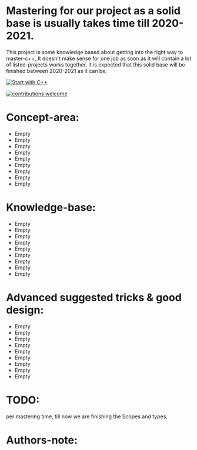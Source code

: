 # Mastering for our project as a solid base is usually takes time till 2020-2021.

This project is some knowledge based about getting into the right way to master-c++,
 It doesn't make sense for one job as soon as it will contain a lot of listed-projects works together,  It is expected that this solid base will be finished between 2020-2021 as it can be.

[![Start with C++](https://img.shields.io/badge/Start%20with-C++%3F-brightgreen.svg?style=flat-square&logo=appveyor)](https://www.learncpp.com/)

[![contributions welcome](https://img.shields.io/badge/Reference-DOCS-blue.svg?style=popout-square)](https://docs.microsoft.com/en-us/)

# Concept-area:
* Empty
* Empty
* Empty
* Empty
* Empty
* Empty
* Empty
* Empty
* Empty




# Knowledge-base:
* Empty
* Empty
* Empty
* Empty
* Empty
* Empty
* Empty
* Empty
* Empty




# Advanced suggested tricks & good design:
* Empty
* Empty
* Empty
* Empty
* Empty
* Empty
* Empty
* Empty
* Empty




# TODO:
per mastering time, till now we are finishing the Scopes and types.



# Authors-note:





